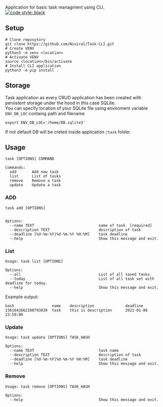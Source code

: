 Application for basic task managment using CLI.<br/>
[![code style: black](https://img.shields.io/static/v1?label=code%20style&message=black&color=black&style=flat-square)](https://github.com/psf/black)&nbsp;


Setup
---

```
# Clone reposytory
git clone https://github.com/Niviral/Task-CLI.git
# Create VENV
python3 -m venv <location>
# Activate VENV
source <location>/bin/activate
# Install CLI application
python3 -m pip install .
```

Storage
---

Task application as every CRUD application has been created with persistent storage under the hood in this case SQLite.<br/>
You can specify location of your SQLite file using enviroment variable `ENV_DB_LOC` containg path and filename<br/>
```
export ENV_DB_LOC='/home/DB.sqlite3'
```
If not defautl DB will be creted inside application `/task` folder.


Usage
---
```
task [OPTIONS] COMMAND

Commands:
  add       Add new task
  list      List of tasks
  remove    Remove a task
  update    Update a task
```

### ADD


```
task add [OPTIONS]


Options:
  --name TEXT                             name of task  [required]
  --description TEXT                      description of task
  --deadline [%d-%m-%Y|%d-%m-%Y %H:%M]    task deadline
  --help                                  Show this message and exit.
```

### List

```
Usage: task list [OPTIONS]

Options:
  --all                                   List of all saved tasks.
  --today                                 List of all task set with deadline for today.
  --help                                  Show this message and exit.
  ```
Example output:
```
hash                 name    description              deadline
2361641662108793839  task    this is description      2021-01-06 23:59:00
```
### Update

```
Usage: task update [OPTIONS] TASK_HASH

Options:
  --name TEXT                             task name
  --description TEXT                      description of task
  --deadline [%d-%m-%Y|%d-%m-%Y %H:%M]    task deadline
  --help                                  Show this message and exit.
```

### Remove

```
Usage: task remove [OPTIONS] TASK_HASH

Options:
  --help                                  Show this message and exit.
